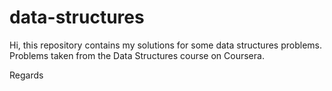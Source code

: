 # data-structures
Hi, this repository contains my solutions for some data structures problems.
Problems taken from the Data Structures course on Coursera.

Regards
